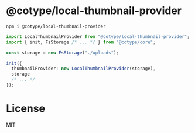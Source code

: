 # @cotype/local-thumbnail-provider

`npm i @cotype/local-thumbnail-provider`

```ts
import LocalThumbnailProvider from "@cotype/local-thumbnail-provider";
import { init, FsStorage /* ... */ } from "@cotype/core";

const storage = new FsStorage("./uploads");

init({
  thumbnailProvider: new LocalThumbnailProvider(storage),
  storage
  /* ... */
});
```

# License

MIT
